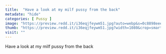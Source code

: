 ```yaml
---
title:  "Have a look at my milf pussy from the back"
metadate: "hide"
categories: [ Pussy ]
image: "https://preview.redd.it/i36eqjfeywm51.jpg?auto=webp&s=0c8898eee641ca51f0aac461ad85542a78b1d206"
thumb: "https://preview.redd.it/i36eqjfeywm51.jpg?width=1080&crop=smart&auto=webp&s=255452383b2d2e1c4c0a24aefd2d4f590b2f0e90"
visit: ""
---
```

Have a look at my milf pussy from the back

